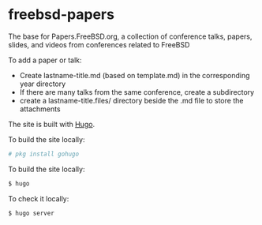 # freebsd-papers
The base for Papers.FreeBSD.org, a collection of conference talks, papers, slides, and videos from conferences related to FreeBSD


To add a paper or talk:
* Create lastname-title.md (based on template.md) in the corresponding year directory
* If there are many talks from the same conference, create a subdirectory
* create a lastname-title.files/ directory beside the .md file to store the attachments

The site is built with [Hugo](https://gohugo.io/).

To build the site locally:
```sh
# pkg install gohugo
```

To build the site locally:
```sh
$ hugo
```

To check it locally:
```sh
$ hugo server
```
